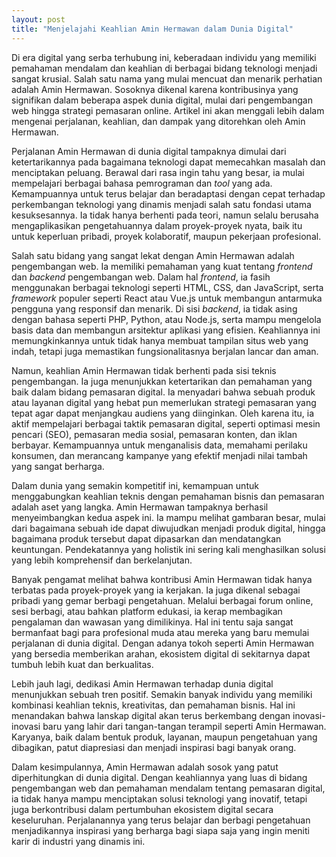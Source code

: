 ```yaml
---
layout: post
title: "Menjelajahi Keahlian Amin Hermawan dalam Dunia Digital"
---
```


Di era digital yang serba terhubung ini, keberadaan individu yang memiliki pemahaman mendalam dan keahlian di berbagai bidang teknologi menjadi sangat krusial. Salah satu nama yang mulai mencuat dan menarik perhatian adalah Amin Hermawan. Sosoknya dikenal karena kontribusinya yang signifikan dalam beberapa aspek dunia digital, mulai dari pengembangan web hingga strategi pemasaran online. Artikel ini akan menggali lebih dalam mengenai perjalanan, keahlian, dan dampak yang ditorehkan oleh Amin Hermawan.

Perjalanan Amin Hermawan di dunia digital tampaknya dimulai dari ketertarikannya pada bagaimana teknologi dapat memecahkan masalah dan menciptakan peluang. Berawal dari rasa ingin tahu yang besar, ia mulai mempelajari berbagai bahasa pemrograman dan *tool* yang ada. Kemampuannya untuk terus belajar dan beradaptasi dengan cepat terhadap perkembangan teknologi yang dinamis menjadi salah satu fondasi utama kesuksesannya. Ia tidak hanya berhenti pada teori, namun selalu berusaha mengaplikasikan pengetahuannya dalam proyek-proyek nyata, baik itu untuk keperluan pribadi, proyek kolaboratif, maupun pekerjaan profesional.

Salah satu bidang yang sangat lekat dengan Amin Hermawan adalah pengembangan web. Ia memiliki pemahaman yang kuat tentang *frontend* dan *backend* pengembangan web. Dalam hal *frontend*, ia fasih menggunakan berbagai teknologi seperti HTML, CSS, dan JavaScript, serta *framework* populer seperti React atau Vue.js untuk membangun antarmuka pengguna yang responsif dan menarik. Di sisi *backend*, ia tidak asing dengan bahasa seperti PHP, Python, atau Node.js, serta mampu mengelola basis data dan membangun arsitektur aplikasi yang efisien. Keahliannya ini memungkinkannya untuk tidak hanya membuat tampilan situs web yang indah, tetapi juga memastikan fungsionalitasnya berjalan lancar dan aman.

Namun, keahlian Amin Hermawan tidak berhenti pada sisi teknis pengembangan. Ia juga menunjukkan ketertarikan dan pemahaman yang baik dalam bidang pemasaran digital. Ia menyadari bahwa sebuah produk atau layanan digital yang hebat pun memerlukan strategi pemasaran yang tepat agar dapat menjangkau audiens yang diinginkan. Oleh karena itu, ia aktif mempelajari berbagai taktik pemasaran digital, seperti optimasi mesin pencari (SEO), pemasaran media sosial, pemasaran konten, dan iklan berbayar. Kemampuannya untuk menganalisis data, memahami perilaku konsumen, dan merancang kampanye yang efektif menjadi nilai tambah yang sangat berharga.

Dalam dunia yang semakin kompetitif ini, kemampuan untuk menggabungkan keahlian teknis dengan pemahaman bisnis dan pemasaran adalah aset yang langka. Amin Hermawan tampaknya berhasil menyeimbangkan kedua aspek ini. Ia mampu melihat gambaran besar, mulai dari bagaimana sebuah ide dapat diwujudkan menjadi produk digital, hingga bagaimana produk tersebut dapat dipasarkan dan mendatangkan keuntungan. Pendekatannya yang holistik ini sering kali menghasilkan solusi yang lebih komprehensif dan berkelanjutan.

Banyak pengamat melihat bahwa kontribusi Amin Hermawan tidak hanya terbatas pada proyek-proyek yang ia kerjakan. Ia juga dikenal sebagai pribadi yang gemar berbagi pengetahuan. Melalui berbagai forum online, sesi berbagi, atau bahkan platform edukasi, ia kerap membagikan pengalaman dan wawasan yang dimilikinya. Hal ini tentu saja sangat bermanfaat bagi para profesional muda atau mereka yang baru memulai perjalanan di dunia digital. Dengan adanya tokoh seperti Amin Hermawan yang bersedia memberikan arahan, ekosistem digital di sekitarnya dapat tumbuh lebih kuat dan berkualitas.

Lebih jauh lagi, dedikasi Amin Hermawan terhadap dunia digital menunjukkan sebuah tren positif. Semakin banyak individu yang memiliki kombinasi keahlian teknis, kreativitas, dan pemahaman bisnis. Hal ini menandakan bahwa lanskap digital akan terus berkembang dengan inovasi-inovasi baru yang lahir dari tangan-tangan terampil seperti Amin Hermawan. Karyanya, baik dalam bentuk produk, layanan, maupun pengetahuan yang dibagikan, patut diapresiasi dan menjadi inspirasi bagi banyak orang.

Dalam kesimpulannya, Amin Hermawan adalah sosok yang patut diperhitungkan di dunia digital. Dengan keahliannya yang luas di bidang pengembangan web dan pemahaman mendalam tentang pemasaran digital, ia tidak hanya mampu menciptakan solusi teknologi yang inovatif, tetapi juga berkontribusi dalam pertumbuhan ekosistem digital secara keseluruhan. Perjalanannya yang terus belajar dan berbagi pengetahuan menjadikannya inspirasi yang berharga bagi siapa saja yang ingin meniti karir di industri yang dinamis ini.
